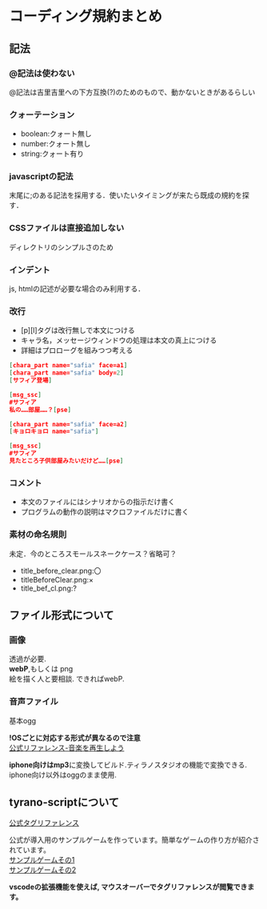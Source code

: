 # コーディング規約まとめ

## 記法

### @記法は使わない

@記法は吉里吉里への下方互換(?)のためのもので、動かないときがあるらしい

### クォーテーション

- boolean:クォート無し
- number:クォート無し
- string:クォート有り

### javascriptの記法

末尾に;のある記法を採用する．使いたいタイミングが来たら既成の規約を探す．

### CSSファイルは直接追加しない

ディレクトリのシンプルさのため

### インデント

js, htmlの記述が必要な場合のみ利用する．

### 改行

- [p][l]タグは改行無しで本文につける
- キャラ名，メッセージウィンドウの処理は本文の真上につける
- 詳細はプロローグを組みつつ考える

```json
[chara_part name="safia" face=a1]
[chara_part name="safia" body=2]
[サフィア登場]

[msg_ssc]
#サフィア
私の……部屋……？[pse]

[chara_part name="safia" face=a2]
[キョロキョロ name="safia"]

[msg_ssc]
#サフィア
見たところ子供部屋みたいだけど……[pse]
```

### コメント

- 本文のファイルにはシナリオからの指示だけ書く
- プログラムの動作の説明はマクロファイルだけに書く

### 素材の命名規則

未定．今のところスモールスネークケース？省略可？

- title_before_clear.png:〇
- titleBeforeClear.png:×
- title_bef_cl.png:?

## ファイル形式について

### 画像

透過が必要.  
**webP**,もしくは png  
絵を描く人と要相談. できればwebP.  

### 音声ファイル

基本ogg

**!OSごとに対応する形式が異なるので注意**  
[公式リファレンス-音楽を再生しよう](https://tyrano.jp/usage/tutorial/bgm)  

**iphone向けはmp3**に変換してビルド.ティラノスタジオの機能で変換できる.  
iphone向け以外はoggのまま使用.  

## tyrano-scriptについて

[公式タグリファレンス](https://tyrano.jp/tag)  

公式が導入用のサンプルゲームを作っています。簡単なゲームの作り方が紹介されています。  
[サンプルゲームその1](https://tyrano.jp/demogame/tech_samples_1_v5/index.html)  
[サンプルゲームその2](https://tyrano.jp/demogame/tech_samples_2_v5/index.html)  

**vscodeの拡張機能を使えば, マウスオーバーでタグリファレンスが閲覧できます。**
